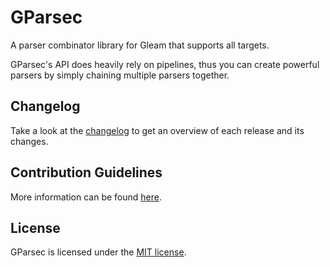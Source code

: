 # GParsec

A parser combinator library for Gleam that supports all targets.

GParsec's API does heavily rely on pipelines, thus you can create powerful parsers by simply chaining multiple parsers
together.

## Changelog

Take a look at the [changelog](https://github.com/patrik-kuehl/gparsec/blob/main/CHANGELOG.md) to get an overview of
each release and its changes.

## Contribution Guidelines

More information can be found [here](https://github.com/patrik-kuehl/gparsec/blob/main/CONTRIBUTING.md).

## License

GParsec is licensed under the [MIT license](https://github.com/patrik-kuehl/gparsec/blob/main/LICENSE.md).
